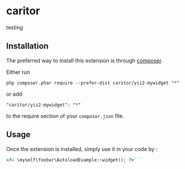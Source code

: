 caritor
=======
testing

Installation
------------

The preferred way to install this extension is through [composer](http://getcomposer.org/download/).

Either run

```
php composer.phar require --prefer-dist caritor/yii2-mywidget "*"
```

or add

```
"caritor/yii2-mywidget": "*"
```

to the require section of your `composer.json` file.


Usage
-----

Once the extension is installed, simply use it in your code by  :

```php
<?= \myself\foobar\AutoloadExample::widget(); ?>```